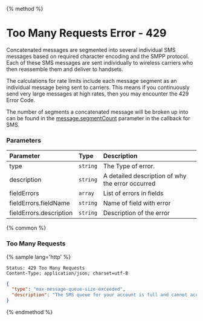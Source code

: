 {% method %}
# Too Many Requests Error - 429

Concatenated messages are segmented into several individual SMS messages based on required character encoding and the SMPP protocol. Each of these SMS messages are sent individually to wireless carriers who then reassemble them and deliver to handsets.

The calculations for rate limits include each message segment as an individual message being sent to carriers. This means if you continuously send very large messages at high rates, then you may encounter the 429 Error Code. 

The number of segments a concatenated message will be broken up into can be found in the [message.segmentCount](https://dev.bandwidth.com/v2-messaging/events/incomingSingle.html) parameter in the callback for SMS.

### Parameters
| Parameter               | Type     | Description                                      |
|:------------------------|:---------|:-------------------------------------------------|
| type                    | `string` | The Type of error.                               |
| description             | `string` | A detailed description of why the error occurred |
| fieldErrors             | `array`  | List of errors in fields                         |
| fieldErrors.fieldName   | `string` | Name of field with error                         |
| fieldErrors.description | `string` | Description of the error                         |

{% common %}

### Too Many Requests
{% sample lang='http' %}

```http
Status: 429 Too Many Requests
Content-Type: application/json; charset=utf-8
```

```json
{
  "type": "max-message-queue-size-exceeded",
  "description": "The SMS queue for your account is full and cannot accept more messages right now. Your allowed rate is 60 messages per minute. The capacity of this queue is 900 messages (15 minutes). Reduce your message sending rate, or contact support to increase your allowed rate."
}
```

{% endmethod %}
